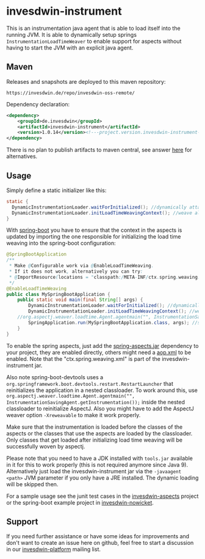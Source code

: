 # invesdwin-instrument

This is an instrumentation java agent that is able to load itself into the running JVM. It is able to dynamically setup springs `InstrumentationLoadTimeWeaver` to enable support for aspects without having to start the JVM with an explicit java agent.

## Maven

Releases and snapshots are deployed to this maven repository:
```
https://invesdwin.de/repo/invesdwin-oss-remote/
```

Dependency declaration:
```xml
<dependency>
	<groupId>de.invesdwin</groupId>
	<artifactId>invesdwin-instrument</artifactId>
	<version>1.0.14</version><!---project.version.invesdwin-instrument-->
</dependency>
```

There is no plan to publish artifacts to maven central, see answer [here](https://github.com/invesdwin/invesdwin-instrument/issues/17#issuecomment-728772422) for alternatives.

## Usage

Simply define a static initializer like this:
```java
static {
  DynamicInstrumentationLoader.waitForInitialized(); //dynamically attach java agent to jvm if not already present
  DynamicInstrumentationLoader.initLoadTimeWeavingContext(); //weave all classes before they are loaded as beans
}
```
With [spring-boot](http://projects.spring.io/spring-boot/) you have to ensure that the context in the aspects is updated by importing the one responsible for initializing the load time weaving into the spring-boot configuration:
```java
@SpringBootApplication
/** 
 * Make @Configurable work via @EnableLoadTimeWeaving.
 * If it does not work, alternatively you can try: 
 * @ImportResource(locations = "classpath:/META-INF/ctx.spring.weaving.xml") 
 */
@EnableLoadTimeWeaving
public class MySpringBootApplication {
    public static void main(final String[] args) {
        DynamicInstrumentationLoader.waitForInitialized(); //dynamically attach java agent to jvm if not already present
        DynamicInstrumentationLoader.initLoadTimeWeavingContext(); //weave all classes before they are loaded as beans
	//org.aspectj.weaver.loadtime.Agent.agentmain("", InstrumentationSavingAgent.getInstrumentation()); //workaround for spring-boot-devtools RestartLauncher
        SpringApplication.run(MySpringBootApplication.class, args); //start application, load some classes
    }
}
```
To enable the spring aspects, just add the [spring-aspects.jar](http://mvnrepository.com/artifact/org.springframework/spring-aspects) dependency to your project, they are enabled directly, others might need a [aop.xml](http://www.springbyexample.org/examples/aspectj-ltw-aspectj-config.html) to be enabled. Note that the "ctx.spring.weaving.xml" is part of the invesdwin-instrument jar.

Also note spring-boot-devtools uses a `org.springframework.boot.devtools.restart.RestartLauncher` that reinitializes the application in a nested classloader. To work around this, use `org.aspectj.weaver.loadtime.Agent.agentmain("", InstrumentationSavingAgent.getInstrumentation());` inside the nested classloader to reinitialize AspectJ. Also you might have to add the AspectJ weaver option `-Xreweavable` to make it work properly.

Make sure that the instrumentation is loaded before the classes of the aspects or the classes that use the aspects are loaded by the classloader. Only classes that get loaded after initializing load time weaving will be successfully woven by aspectj.

Please note that you need to have a JDK installed with `tools.jar` available in it for this to work properly (this is not required anymore since Java 9).
Alternatively just load the invesdwin-instrument jar via the `-javaagent <path>` JVM parameter if you only have a JRE installed. The dynamic loading will be skipped then.

For a sample usage see the junit test cases in the [invesdwin-aspects](https://github.com/subes/invesdwin-aspects) project or the spring-boot example project in [invesdwin-nowicket](https://github.com/subes/invesdwin-nowicket).

## Support

If you need further assistance or have some ideas for improvements and don't want to create an issue here on github, feel free to start a discussion in our [invesdwin-platform](https://groups.google.com/forum/#!forum/invesdwin-platform) mailing list.
